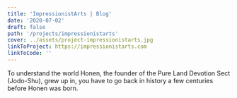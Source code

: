 ```yaml
---
title: 'ImpressionistArts | Blog'
date: '2020-07-02'
draft: false
path: '/projects/impressionistarts'
cover: ../assets/project-impressionistarts.jpg
linkToProject: https://impressionistarts.com
linkToCode: ''
---
```


To understand the world Honen, the founder of the Pure Land Devotion Sect (Jodo-Shu), grew up in, you have to go back in history a few centuries before Honen was born.
